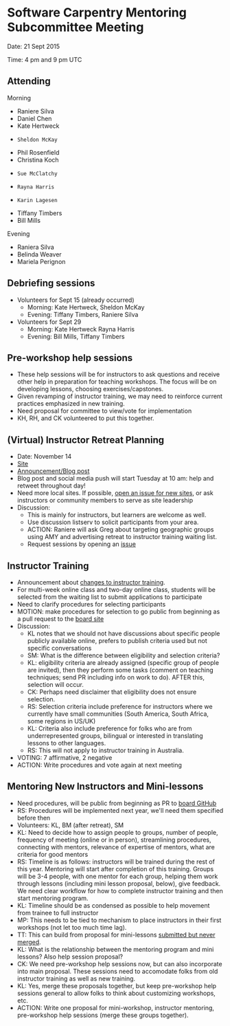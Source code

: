 # Software Carpentry Mentoring Subcommittee Meeting

Date: 21 Sept 2015

Time: 4 pm and 9 pm UTC

## Attending

Morning
-   Raniere Silva
- 	Daniel Chen
-   Kate Hertweck
-	  Sheldon McKay
-   Phil Rosenfield
-   Christina Koch
-	  Sue McClatchy
-	  Rayna Harris
-	  Karin Lagesen
-   Tiffany Timbers
-   Bill Mills

Evening
-   Raniera Silva
-   Belinda Weaver
-   Mariela Perignon

## Debriefing sessions

-   Volunteers for Sept 15 (already occurred)
    -   Morning: Kate Hertweck, Sheldon McKay
    -   Evening: Tiffany Timbers, Raniere Silva
-	Volunteers for Sept 29
    -   Morning: Kate Hertweck Rayna Harris
    -   Evening: Bill Mills, Tiffany Timbers

## Pre-workshop help sessions
-   These help sessions will be for instructors to ask questions and receive other help in preparation for teaching workshops. The focus will be on developing lessons, choosing exercises/capstones. 
-   Given revamping of instructor training, we may need to reinforce current practices emphasized in new training. 
-   Need proposal for committee to view/vote for implementation
-   KH, RH, and CK volunteered to put this together.

## (Virtual) Instructor Retreat Planning
-   Date: November 14
-   [Site](https://swcarpentry.github.io/instructor-retreat-2015/)
-   [Announcement/Blog post](https://github.com/swcarpentry/site/pull/1089)
-   Blog post and social media push will start Tuesday at 10 am: help and retweet throughout day!
-   Need more local sites. If possible, [open an issue for new sites](https://github.com/swcarpentry/instructor-retreat-2015/issues), or ask instructors or community members to serve as site leadership
-   Discussion:
    -   This is mainly for instructors, but learners are welcome as well.
    -   Use discussion listserv to solicit participants from your area.
    -   ACTION: Raniere will ask Greg about targeting geographic groups using AMY and advertising retreat to instructor training waiting list.
    -   Request sessions by opening an [issue](https://github.com/swcarpentry/instructor-retreat-2015/issues)

## Instructor Training
-   Announcement about [changes to instructor training](http://software-carpentry.org/blog/2015/09/rebooting-instructor-training.html).
-   For multi-week online class and two-day online class, students will be selected from the waiting list to submit applications to participate
-   Need to clarify procedures for selecting participants
-   MOTION: make procedures for selection to go public from beginning as a pull request to the [board site](https://github.com/swcarpentry/board/)
-   Discussion:
    -   KL notes that we should not have discussions about specific people publicly available online, prefers to publish criteria used but not specific conversations
    -   SM: What is the difference between eligibility and selection criteria?
    -   KL: eligibility criteria are already assigned (specific group of people are invited), then they perform some tasks (comment on teaching techniques; send PR including info on work to do). AFTER this, selection will occur.
    -   CK: Perhaps need disclaimer that eligibility does not ensure selection.
    -   RS: Selection criteria include preference for instructors where we currently have small communities (South America, South Africa, some regions in US/UK)
    -   KL: Criteria also include preference for folks who are from underrepresented groups, bilingual or interested in translating lessons to other languages.
    -   RS: This will not apply to instructor training in Australia.
-   VOTING: 7 affirmative, 2 negative
-   ACTION: Write procedures and vote again at next meeting

## Mentoring New Instructors and Mini-lessons
-   Need procedures, will be public from beginning as PR to [board GitHub](https://github.com/swcarpentry/board/)
-   RS: Procedures will be implemented next year, we'll need them specified before then
-   Volunteers: KL, BM (after retreat), SM
-   KL: Need to decide how to assign people to groups, number of people, frequency of meeting (online or in person), streamlining procedures, connecting with mentors, relevance of expertise of mentors, what are criteria for good mentors
-   RS: Timeline is as follows: instructors will be trained during the rest of this year. Mentoring will start after completion of this training. Groups will be 3-4 people, with one mentor for each group, helping them work through lessons (including mini lesson proposal, below), give feedback. We need clear workflow for how to complete instructor training and then start mentoring program.
-   KL: Timeline should be as condensed as possible to help movement from trainee to full instructor
-   MP: This needs to be tied to mechanism to place instructors in their first workshops (not let too much time lag).
-   TT: This can build from proposal for mini-lessons [submitted but never merged](https://github.com/swcarpentry/board/pull/43).
-   KL: What is the relationship between the mentoring program and mini lessons? Also help session proposal?
-   CK: We need pre-workshop help sessions now, but can also incorporate into main proposal. These sessions need to accomodate folks from old instructor training as well as new training.
-   KL: Yes, merge these proposals together, but keep pre-workshop help sessions general to allow folks to think about customizing workshops, etc.
-   ACTION: Write one proposal for mini-workshop, instructor mentoring, pre-workshop help sessions (merge these groups together).
